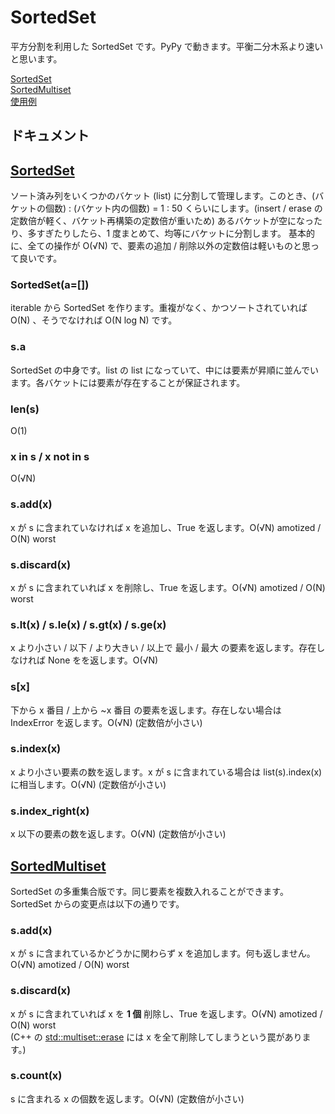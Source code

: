 # SortedSet

平方分割を利用した SortedSet です。PyPy で動きます。平衡二分木系より速いと思います。

[SortedSet](SortedSet.py)  
[SortedMultiset](SortedMultiset.py)  
[使用例](example)  

## ドキュメント

## [SortedSet](SortedSet.py)

ソート済み列をいくつかのバケット (list) に分割して管理します。このとき、(バケットの個数) : (バケット内の個数) = 1 : 50 くらいにします。(insert / erase の定数倍が軽く、バケット再構築の定数倍が重いため)
あるバケットが空になったり、多すぎたりしたら、1 度まとめて、均等にバケットに分割します。
基本的に、全ての操作が O(√N) で、要素の追加 / 削除以外の定数倍は軽いものと思って良いです。

### SortedSet(a=[])

iterable から SortedSet を作ります。重複がなく、かつソートされていれば O(N) 、そうでなければ O(N log N) です。

### s.a

SortedSet の中身です。list の list になっていて、中には要素が昇順に並んでいます。各バケットには要素が存在することが保証されます。

### len(s)

O(1)

### x in s / x not in s

O(√N)

### s.add(x)

x が s に含まれていなければ x を追加し、True を返します。O(√N) amotized / O(N) worst

### s.discard(x)

x が s に含まれていれば x を削除し、True を返します。O(√N) amotized / O(N) worst

### s.lt(x) / s.le(x) / s.gt(x) / s.ge(x)

x より小さい / 以下 / より大きい / 以上で 最小 / 最大 の要素を返します。存在しなければ None をを返します。O(√N)

### s[x]

下から x 番目 / 上から ~x 番目 の要素を返します。存在しない場合は IndexError を返します。O(√N) (定数倍が小さい)

### s.index(x)

x より小さい要素の数を返します。x が s に含まれている場合は list(s).index(x) に相当します。O(√N) (定数倍が小さい)

### s.index_right(x)

x 以下の要素の数を返します。O(√N) (定数倍が小さい)

## [SortedMultiset](SortedMultiset.py)

SortedSet の多重集合版です。同じ要素を複数入れることができます。SortedSet からの変更点は以下の通りです。

### s.add(x)

x が s に含まれているかどうかに関わらず x を追加します。何も返しません。O(√N) amotized / O(N) worst

### s.discard(x)

x が s に含まれていれば x を **1 個** 削除し、True を返します。O(√N) amotized / O(N) worst  
(C++ の [std::multiset::erase](https://cpprefjp.github.io/reference/set/multiset/erase.html) には x を全て削除してしまうという罠があります。)

### s.count(x)

s に含まれる x の個数を返します。O(√N) (定数倍が小さい)
